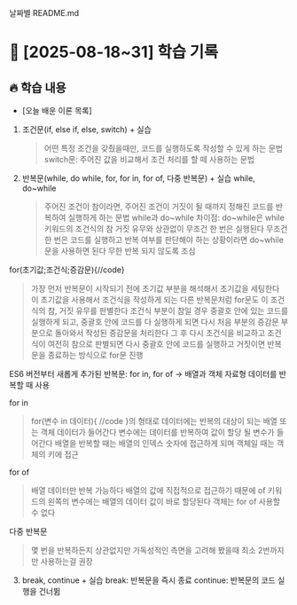 날짜별 README.md

# 📅 [2025-08-18~31] 학습 기록

## 🔥 학습 내용

- [오늘 배운 이론 목록]

1. 조건문(if, else if, else, switch) + 실습

   > 어떤 특정 조건을 갖췄을때만, 코드를 실행하도록 작성할 수 있게 하는 문법
   > switch문: 주어진 값을 비교해서 조건 처리를 할 떼 사용하는 문법

2. 반복문(while, do while, for, for in, for of, 다중 반복문) + 실습
   while, do~while
   > 주어진 조건이 참이라면, 주어진 조건이 거짓이 될 때까지 정해진 코드를 반복하여 실행하게 하는 문법
   > while과 do~while 차이점: do~while은 while 키워드의 조건식의 참 거짓 유무와 상관없이 무조건 한 번은 실행된다
   > 무조건 한 번은 코드를 실행하고 반복 여부를 판단해야 하는 상황이라면 do~while 문을 사용하면 된다
   > 무한 반복 되지 않도록 조심

for(초기값;조건식;증감문){//code}

> 가장 먼저 반복문이 시작되기 전에 초기값 부분을 해석해서 초기값을 세팅한다
> 이 초기값을 사용해서 조건식을 작성하게 되는 다른 반복문처럼 for문도 이 조건식의 참, 거짓 유무를 판별한다
> 조건식 부분이 참일 경우 중괄호 안에 있는 코드를 실행하게 되고, 중괄호 안에 코드를 다 실행하게 되면 다시 처음 부분의 증감문 부분으로 돌아와서 작성된 증감문을 처리한다
> 그 후 다시 조건식을 비교하고 조건식이 여전히 참으로 판별되면 다시 중괄호 안에 코드를 실행하고 거짓이면 반복문을 종료하는 방식으로 for문 진행

ES6 버전부터 새롭게 추가된 반복문: for in, for of
-> 배열과 객체 자료형 데이터를 반복할 때 사용

for in

> for(변수 in 데이터){ //code }의 형태로 데이터에는 반복의 대상이 되는 배열 또는 객체 데이터가 들어간다
> 변수에는 데이터를 반복하여 값이 할당 될 변수가 들어간다
> 배열을 반복할 때는 배열의 인덱스 숫자에 접근하게 되며 객체일 때는 객체의 키에 접근

for of

> 배열 데이터만 반복 가능하다
> 배열의 값에 직접적으로 접근하기 때문에 of 키워드의 왼쪽의 변수에는 배열의 데이터 값이 바로 할당된다
> 객체는 for of 사용할 수 없다

다중 반복문

> 몇 번을 반복하든지 상관없지만 가독성적인 측면을 고려해 봤을때 최소 2번까지만 사용하는걸 권장

3. break, continue + 실습
   break: 반복문을 즉시 종료
   continue: 반복문의 코드 실행을 건너뜀
